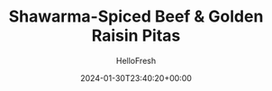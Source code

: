 ---
draft: true # Use this only for setting draft status
hidden: false # Use this to hide unwanted recipes
slug: # <post-title>
title: 'Shawarma-Spiced Beef & Golden Raisin Pitas'
description: "Pita pockets: making portable food possible since...the beginning of recorded culinary history?! Our chefs ditched the ole cave fire for a stove and swapped the spit-roasted game for savory shawarma-spiced beef sautéed with plump golden raisins. It’s all tucked into a fluffy, warm pita pocket layered with quick-pickled red onion and a tangy lemon cream sauce. With a side of crunchy blue corn chips for swiping up any tasty loose ends, you’re good to go (or stay)—no hunting and gathering required!"
image: https://img.hellofresh.com/f_auto,fl_lossy,q_auto,w_1200/hellofresh_s3/image/shawarma-spiced-beef-golden-raisin-pitas-926fb632.jpg
date: 2024-01-30T23:40:20+00:00
author: HelloFresh

tags: ['Easy Cleanup', 'Quick']
categories: "main course"
cuisines: "Middle Eastern"
allergens: ['Eggs', 'Milk', 'Sesame', 'Wheat']

calories: 900
preptime: ['15 minutes', '5 minutes']
cooktime: # 180 = 3 Hours | In minutes
totaltime: PT15M
servings: 2

links:
  - description: "Pita pockets: making portable food possible since...the beginning of recorded culinary history?! Our chefs ditched the ole cave fire for a stove and swapped the spit-roasted game for savory shawarma-spiced beef sautéed with plump golden raisins. It’s all tucked into a fluffy, warm pita pocket layered with quick-pickled red onion and a tangy lemon cream sauce. With a side of crunchy blue corn chips for swiping up any tasty loose ends, you’re good to go (or stay)—no hunting and gathering required!"
    website: https://www.hellofresh.com/recipes/shawarma-spiced-beef-and-golden-raisin-pitas-65aff421f8a95d5728991c7b
    image: https://img.hellofresh.com/f_auto,fl_lossy,q_auto,w_1200/hellofresh_s3/image/shawarma-spiced-beef-golden-raisin-pitas-926fb632.jpg
 
weight: # 1 | You can add weight to some posts to override the default sorting (date descending)

comments: false # Keep False

ingredients: ['1 unit Red Onion', '1 unit Lemon', '10 ounce Ground Beef', '1 unit Ketchup', '1 ounce Golden Raisins', '1 tablespoon Shawarma Spice Blend', '2 tablespoon Mayonnaise', '1.5 tablespoon Sour Cream', '2 unit Whole Wheat Pitas', '1 teaspoon Hot Sauce', '1.5 ounce Blue Corn Tortilla Chips', ' Salt', ' Pepper', '1 teaspoon Cooking Oil']

instructionTitles: ['Prep & Pickle Onion', 'Cook Beef', 'Warm Pitas & Make Sauce', 'Serve']
instructions: ['• Wash and dry produce. • Halve, peel, and thinly slice half the onion (whole onion for 4 servings). Quarter lemon. • In a small microwave-safe bowl, combine sliced onion, juice from half the lemon, and a pinch of salt. Cover with plastic wrap; microwave until softened, 30-40 seconds. Uncover and stir, then set aside to pickle.', '• Heat a drizzle of oil in a large, preferably nonstick, pan over medium-high heat. Add beef*, ketchup, raisins, Shawarma Spice Blend, a big pinch of salt, and pepper. • Cook, breaking up meat into pieces, until cooked through, 4-6 minutes.', '• Meanwhile, wrap pitas in damp paper towels; microwave until warm and pliable, 30-40 seconds. Halve pitas; gently pull apart to create pockets. TIP: Halve pitas one at a time to make opening easier and prevent sticking. • In a second small bowl, combine mayonnaise, sour cream, and juice from one lemon wedge (two wedges for 4 servings). Taste and season with salt and pepper.', '• Fill pita halves with beef. Top with white sauce, pickled onion (draining first), and as much hot sauce as you like. • Divide pitas between plates. Serve with tortilla chips and any remaining lemon wedges on the side. Ground Beef is fully cooked when internal temperature reaches 160°.']
---